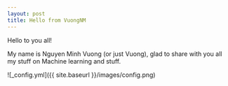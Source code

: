 ```yaml
---
layout: post
title: Hello from VuongNM
---
```


Hello to you all!

My name is Nguyen Minh Vuong (or just Vuong), glad to share with you all my stuff on Machine learning and stuff.

![_config.yml]({{ site.baseurl }}/images/config.png)
